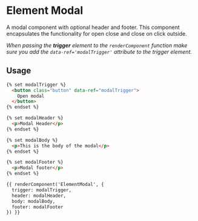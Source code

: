 # Element Modal

A modal component with optional header and footer. This component encapsulates the functionality for open close and close on click outside.

*When passing the **trigger** element to the ```renderComponent``` function make sure you add the ```data-ref='modalTrigger'``` attribute to the trigger element.*

## Usage

```html
{% set modalTrigger %}
  <button class="button" data-ref="modalTrigger">
    Open modal
  </button>
{% endset %}

{% set modalHeader %}
  <p>Modal Header</p>
{% endset %}

{% set modalBody %}
  <p>This is the body of the modal</p>
{% endset %}

{% set modalFooter %}
  <p>Modal footer</p>
{% endset %}

{{ renderComponent('ElementModal', {
  trigger: modalTrigger,
  header: modalHeader,
  body: modalBody,
  footer: modalFooter
}) }}
```
